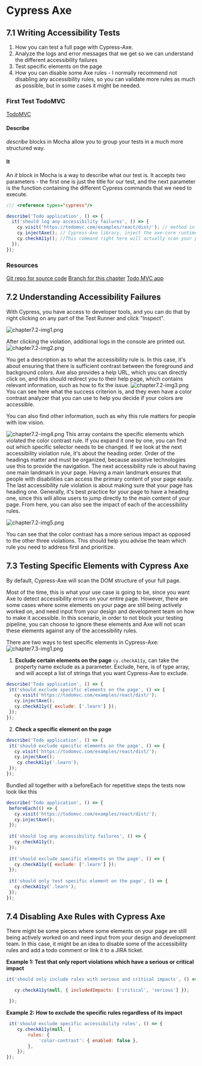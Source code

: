 # Cypress Axe
## 7.1 Writing Accessibility Tests
1. How you can test a full page with Cypress-Axe.
2. Analyze the logs and error messages that we get so we can understand the different accessibility failures
3. Test specific elements on the page
4. How you can disable some Axe rules - I normally recommend not disabling any accessibility rules, so you can validate more rules as much as possible, but in some cases it might be needed.

### First Test TodoMVC
[TodoMVC](https://todomvc.com/)

#### Describe
_describe_ blocks in Mocha allow you to group your tests in a much more structured way.

#### It
An _it_ block in Mocha is a way to describe what our test is.
It accepts two parameters - the first one is just the title for our test, and the next parameter is the function containing the different Cypress commands that we need to execute.

````javascript
/// <reference types="cypress"/>

describe('Todo application', () => {
  it('should log any accessibility failures', () => {
    cy.visit('https://todomvc.com/examples/react/dist/'); // method in Cypress, to visit our application.
    cy.injectAxe(); // Cypress-Axe library, inject the axe-core runtime in our test application, it has to be added after you visit your test page.
    cy.checkA11y(); //This command right here will actually scan your page for any accessibility failures. Alternatively cy.checkAccessibility.
  });
});
````

### Resources
[Git repo for source code](https://github.com/mdcruz/tau-automated-accessibility-course)
[Branch for this chapter](https://github.com/mdcruz/tau-automated-accessibility-course/tree/first-accessibility-test)
[Todo MVC app](https://todomvc.com/examples/react/dist/)

## 7.2 Understanding Accessibility Failures
With Cypress, you have access to developer tools, and you can do that by right clicking on any part of the Test Runner and click "Inspect".

![chapter7.2-img1.png](assets/chapter7.2-img1.png)

After clicking the violation, additional logs in the console are printed out.
![chapter7.2-img2.png](assets/chapter7.2-img2.png)

You get a description as to what the accessibility rule is.
In this case, it's about ensuring that there is sufficient contrast between the foreground and background colors.
Axe also provides a help URL, which you can directly click on, and this should redirect you to their help page, which contains relevant information, such as how to fix the issue.
![chapter7.2-img3.png](assets/chapter7.2-img3.png)
You can see here what the success criterion is, and they even have a color contrast analyzer that you can use to help you decide if your colors are accessible.

You can also find other information, such as why this rule matters for people with low vision.

![chapter7.2-img4.png](assets/chapter7.2-img4.png)
This array contains the specific elements which violated the color contrast rule.
If you expand it one by one, you can find out which specific selector needs to be changed.
If we look at the next accessibility violation rule, it's about the heading order.
Order of the headings matter and must be organized, because assistive technologies use this to provide the navigation.
The next accessibility rule is about having one main landmark in your page.
Having a main landmark ensures that people with disabilities can access the primary content of your page easily.
The last accessibility rule violation is about making sure that your page has heading one.
Generally, it's best practice for your page to have a heading one, since this will allow users to jump directly to the main content of your page.
From here, you can also see the impact of each of the accessibility rules.

![chapter7.2-img5.png](assets/chapter7.2-img5.png)

You can see that the color contrast has a more serious impact as opposed to the other three violations.
This should help you advise the team which rule you need to address first and prioritize.

## 7.3 Testing Specific Elements with Cypress Axe
By default, Cypress-Axe will scan the DOM structure of your full page.

Most of the time, this is what your use case is going to be, since you want Axe to detect accessibility errors on your entire page.
However, there are some cases where some elements on your page are still being actively worked on, and need input from your design and development team on how to make it accessible.
In this scenario, in order to not block your testing pipeline, you can choose to ignore these elements and Axe will not scan these elements against any of the accessibility rules.

There are two ways to test specific elements in Cypress-Axe:
![chapter7.3-img1.png](assets/chapter7.3-img1.png)
1. **Exclude certain elements on the page**
`cy.checkA11y`, can take the property name exclude as a parameter.
Exclude, here, is of type array, and will accept a list of strings that you want Cypress-Axe to exclude.
````javascript
describe('Todo application', () => {
 it('should exclude specific elements on the page', () => {
   cy.visit('https://todomvc.com/examples/react/dist/');
   cy.injectAxe();
   cy.checkA11y({ exclude: ['.learn'] });
 });
});
````

2. **Check a specific element on the page**
````javascript
describe('Todo application', () => {
 it('should exclude specific elements on the page', () => {
   cy.visit('https://todomvc.com/examples/react/dist/');
   cy.injectAxe();
    cy.checkA11y('.learn');
 });
});
````

Bundled all together with a beforeEach for repetitive steps the tests now look like this
````javascript
describe('Todo application', () => {
 beforeEach(() => {
   cy.visit('https://todomvc.com/examples/react/dist/');
   cy.injectAxe();
 });
 
 it('should log any accessibility failures', () => {
   cy.checkA11y();
 });
 
 it('should exclude specific elements on the page', () => {
   cy.checkA11y({ exclude: ['.learn'] });
 });
 
 it('should only test specific element on the page', () => {
   cy.checkA11y('.learn');
 });
});
````

## 7.4 Disabling Axe Rules with Cypress Axe
There might be some pieces where some elements on your page are still being actively worked on and need input from your design and development team.
In this case, it might be an idea to disable some of the accessibility rules and add a todo comment or link it to a JIRA ticket.

**Example 1: Test that only report violations which have a serious or critical impact**

````javascript
it('should only include rules with serious and critical impacts', () => {

   cy.checkA11y(null, { includedImpacts: ['critical', 'serious'] });

 });
````
**Example 2: How to exclude the specific rules regardless of its impact**
````javascript
 it('should exclude specific accessibility rules', () => {
    cy.checkA11y(null, {
        rules: {
            'color-contrast': { enabled: false },
        },
    });
});
````
